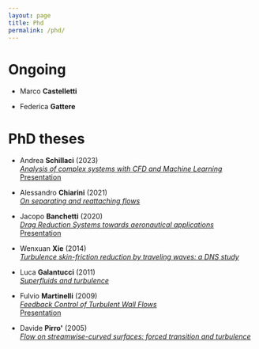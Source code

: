 ```yaml
---
layout: page
title: Phd
permalink: /phd/
---
```


<!---
Portioli (Chiesi), Berizzi (AFOSR)
-->

# Ongoing

- Marco **Castelletti**  

- Federica **Gattere**   

# PhD theses 

- Andrea **Schillaci** (2023)  
*[Analysis of complex systems with CFD and Machine Learning](Files/schillaci.pdf)*  
[Presentation](Files/schillaci-presentation.pdf)

- Alessandro **Chiarini** (2021)  
*[On separating and reattaching flows](Files/chiarini.pdf)*

- Jacopo **Banchetti** (2020)  
*[Drag Reduction Systems towards aeronautical applications](Files/banchetti.pdf)*  
[Presentation](Files/banchetti-presentation.pdf)

- Wenxuan **Xie** (2014)  
*[Turbulence skin-friction reduction by traveling waves: a DNS study](Files/xie.pdf)*

- Luca **Galantucci** (2011)  
*[Superfluids and turbulence](Files/galantucci.pdf)*

- Fulvio **Martinelli** (2009)  
*[Feedback Control of Turbulent Wall Flows](Files/martinelli.pdf)*  
[Presentation](Files/martinelli-presentation.pdf)

- Davide **Pirro'** (2005)  
*[Flow on streamwise-curved surfaces: forced transition and turbulence](Files/pirro.pdf)*

